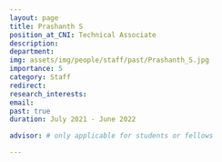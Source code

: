 ```yaml
---
layout: page
title: Prashanth S
position_at_CNI: Technical Associate
description: 
department:
img: assets/img/people/staff/past/Prashanth_S.jpg
importance: 5
category: Staff
redirect: 
research_interests: 
email: 
past: true
duration: July 2021 - June 2022

advisor: # only applicable for students or fellows

---
```


